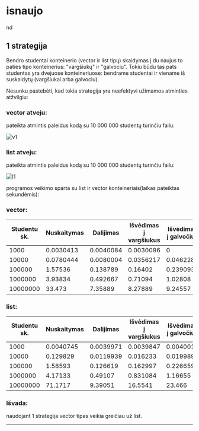 # isnaujo
nd
## 1 strategija
Bendro studentai konteinerio (vector ir list tipų) skaidymas į du naujus to paties tipo konteinerius: "vargšiukų" ir "galvociu". Tokiu būdu tas pats studentas yra dvejuose konteineriuose: bendrame studentai ir viename iš suskaidytų (vargšiukai arba galvociu).

Nesunku pastebėti, kad tokia strategija yra neefektyvi užimamos atminties atžvilgiu:

### vector atveju:
pateikta atmintis paleidus kodą su 10 000 000 studentų turinčiu failu:

![v1](https://github.com/GabijaF/isnaujo/assets/145053488/d277058c-118b-4818-876c-8f94c95f281f)

### list atveju:
pateikta atmintis paleidus kodą su 10 000 000 studentų turinčiu failu:

![l1](https://github.com/GabijaF/isnaujo/assets/145053488/0db2feba-5eae-410b-9172-1860910a5072)


programos veikimo sparta su list ir vector konteineriais(laikas pateiktas sekundėmis): 

### vector:
| Studentu sk.  |Nuskaitymas | Dalijimas| Išvėdimas į vargšiukus| Išvėdimas į galvočius|
| ------------- | ------------- | ------------- |-----------------|--------------------|
| 1000  |  0.0030413| 0.0040084 |  0.0030096| 0 |
| 10000  | 0.0780444 | 0.0080004 |0.0356217 |0.0462288|
| 100000 | 1.57536 | 0.138789 | 0.16402 | 0.239093 |
| 1000000 | 3.93834 | 0.492667 | 0.71094| 1.02808|
| 10000000 | 33.473  | 7.35889 |  8.27889 |9.24557  | 

### list:
| Studentu sk.  |Nuskaitymas | Dalijimas| Išvėdimas į vargšiukus| Išvėdimas į galvočius|
| ------------- | ------------- | ------------- |-----------------|--------------------|
| 1000  |   0.0040745 |0.0039971  | 0.0039847| 0.0040013 |
| 10000  |0.129829 |  0.0119939  |0.016233 |0.0199896|
| 100000 | 1.58593 | 0.126619 |  0.162997  |0.226659 |
| 1000000 | 4.17133 | 0.49107 | 0.831084|  1.16655 |
| 10000000 | 71.1717  | 9.39051 | 16.5541 |23.466  | 

### Išvada: 
naudojant 1 strategija vector tipas veikia greičiau už list.
***
